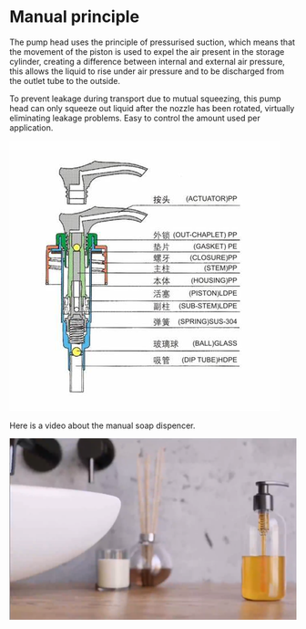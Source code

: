 # Manual principle

The pump head uses the principle of pressurised suction, which means that the movement of the piston is used to expel the air present in the storage cylinder, creating a difference between internal and external air pressure, this allows the liquid to rise under air pressure and to be discharged from the outlet tube to the outside.

To prevent leakage during transport due to mutual squeezing, this pump head can only squeeze out liquid after the nozzle has been rotated, virtually eliminating leakage problems.
Easy to control the amount used per application.

![avatar logo:center:](./../../static/img/fluid/%E6%89%8B%E5%8A%A8%E5%8E%9F%E7%90%86.jpg)


Here is a video about the manual soap dispencer.

[![avatar logo:center:](./../../static/img/fluid/v1.png)](https://www.bilibili.com/video/BV1kd4y1g7j7/?spm_id_from=333.788.recommend_more_video.1&vd_source=5a3a894665630fbf73702630e149f113)